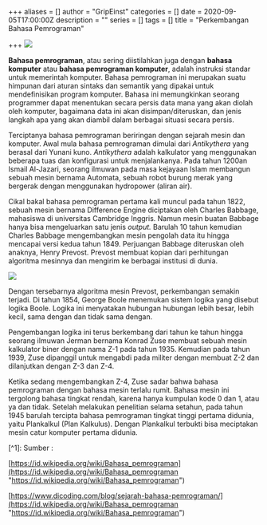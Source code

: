 +++
aliases = []
author = "GripEinst"
categories = []
date = 2020-09-05T17:00:00Z
description = ""
series = []
tags = []
title = "Perkembangan Bahasa Pemrograman"

+++
![](/uploads/figure.png)

**Bahasa pemrograman**, atau sering diistilahkan juga dengan **bahasa komputer** atau **bahasa pemrograman komputer**, adalah instruksi standar untuk memerintah komputer. Bahasa pemrograman ini merupakan suatu himpunan dari aturan sintaks dan semantik yang dipakai untuk mendefinisikan program komputer. Bahasa ini memungkinkan seorang programmer dapat menentukan secara persis data mana yang akan diolah oleh komputer, bagaimana data ini akan disimpan/diteruskan, dan jenis langkah apa yang akan diambil dalam berbagai situasi secara persis.

Terciptanya bahasa pemrograman beriringan dengan sejarah mesin dan komputer. Awal mula bahasa pemrograman dimulai dari _Antikythera_ yang berasal dari Yunani kuno. _Antikythera_ adalah kalkulator yang menggunakan beberapa tuas dan konfigurasi untuk menjalankanya. Pada tahun 1200an Ismail Al-Jazari, seorang ilmuwan pada masa kejayaan Islam membangun sebuah mesin bernama Automata, sebuah robot burung merak yang bergerak dengan menggunakan hydropower (aliran air).

Cikal bakal bahasa pemrograman pertama kali muncul pada tahun 1822, sebuah mesin bernama Difference Engine diciptakan oleh Charles Babbage, mahasiswa di universitas Cambridge Inggris. Namun mesin buatan Babbage hanya bisa mengeluarkan satu jenis _output._ Barulah 10 tahun kemudian Charles Babbage mengembangkan mesin pengolah data itu hingga mencapai versi kedua tahun 1849. Perjuangan Babbage diteruskan oleh anaknya, Henry Prevost. Prevost membuat kopian dari perhitungan algoritma mesinnya dan mengirim ke berbagai institusi di dunia.

![](/uploads/developer.png)

Dengan tersebarnya algoritma mesin Prevost, perkembangan semakin terjadi. Di tahun 1854, George Boole menemukan sistem logika yang disebut logika Boole. Logika ini menyatakan hubungan hubungan lebih besar, lebih kecil, sama dengan dan tidak sama dengan.

Pengembangan logika ini terus berkembang dari tahun ke tahun hingga seorang ilmuwan Jerman bernama Konrad Zuse membuat sebuah mesin kalkulator biner dengan nama Z-1 pada tahun 1935. Kemudian pada tahun 1939, Zuse dipanggil untuk mengabdi pada militer dengan membuat Z-2 dan dilanjutkan dengan Z-3 dan Z-4.

Ketika sedang mengembangkan Z-4, Zuse sadar bahwa bahasa pemrograman dengan bahasa mesin terlalu rumit. Bahasa mesin ini tergolong bahasa tingkat rendah, karena hanya kumpulan kode 0 dan 1, atau ya dan tidak. Setelah melakukan penelitian selama setahun, pada tahun 1945 barulah tercipta bahasa pemrograman tingkat tinggi pertama didunia, yaitu Plankalkul (Plan Kalkulus). Dengan Plankalkul terbukti bisa meciptakan mesin catur komputer pertama didunia.

\[^1\]: Sumber : 

[https://id.wikipedia.org/wiki/Bahasa_pemrograman](https://id.wikipedia.org/wiki/Bahasa_pemrograman "https://id.wikipedia.org/wiki/Bahasa_pemrograman")

[https://www.dicoding.com/blog/sejarah-bahasa-pemrograman/](https://id.wikipedia.org/wiki/Bahasa_pemrograman "https://id.wikipedia.org/wiki/Bahasa_pemrograman")